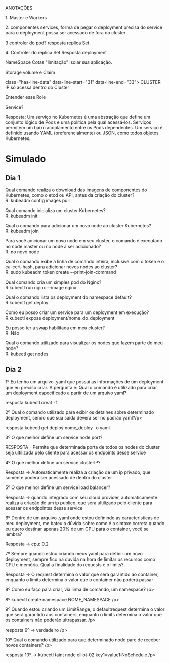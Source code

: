 <p class="has-line-data" data-line-start="31" data-line-end="33">ANOTAÇÕES<br>
<p class="has-line-data" data-line-start="31" data-line-end="33">1: Master e Workers <br>
<p class="has-line-data" data-line-start="31" data-line-end="33">2: componentes services, forma de pegar o deployment precisa do service para o deployment possa ser acessado de fora do cluster<br>
<p class="has-line-data" data-line-start="31" data-line-end="33"> 3 controler do pod? resposta replica Set.<br>
<p class="has-line-data" data-line-start="31" data-line-end="33"> 4: Controler do replica Set Resposta deployment<br>
<p class="has-line-data" data-line-start="31" data-line-end="33"> NameSpace Cotas "limitação" isolar sua aplicação.<br>
<p class="has-line-data" data-line-start="31" data-line-end="33"> Storage volume e Claim  <br>
<p class="has-line-data" data-line-start="31" data-line-end="33"> class="has-line-data" data-line-start="31" data-line-end="33"> CLUSTER IP só acessa dentro do Cluster<br>
<p class="has-line-data" data-line-start="31" data-line-end="33"> Entender esse Role<br>
<p class="has-line-data" data-line-start="31" data-line-end="33"> Service?<br>
<p class="has-line-data" data-line-start="31" data-line-end="33">Resposta: Um serviço no Kubernetes é uma abstração que define um conjunto lógico de Pods e uma política pela qual acessá-los. Serviços permitem um baixo acoplamento entre os Pods      dependentes. Um serviço é definido usando YAML (preferencialmente) ou JSON, como todos objetos Kubernetes.<br>


<h1 class="code-line" data-line-start=0 data-line-end=1 ><a id="Simulado_0"></a>Simulado</h1>
<h2 class="code-line" data-line-start=1 data-line-end=2 ><a id="Dia_1_1"></a>Dia 1</h2>
<p class="has-line-data" data-line-start="4" data-line-end="6">Qual comando realiza o download das imagens de componentes do Kubernetes, como o etcd ou API, antes da criação do cluster?<br>
R: kubeadm config images pull</p>
<p class="has-line-data" data-line-start="7" data-line-end="9">Qual comando inicializa um cluster Kubernetes?<br>
R: kubeadm init</p>
<p class="has-line-data" data-line-start="10" data-line-end="12">Qual o comando para adicionar um novo node ao cluster Kubernetes?<br>
R: kubeadm join</p>
<p class="has-line-data" data-line-start="13" data-line-end="15">Para você adicionar um novo node em seu cluster, o comando é executado no node master ou no node a ser adicionado?<br>
R: no novo node</p>
<p class="has-line-data" data-line-start="16" data-line-end="18">Qual o comando exibe a linha de comando inteira, inclusive com o token e o ca-cert-hash, para adicionar novos nodes ao cluster?<br>
R: sudo kubeadm token create --print-join-command</p>
<p class="has-line-data" data-line-start="19" data-line-end="21">Qual comando cria um simples pod do Nginx?<br>
R:kubectl run nginx --image nginx</p>
<p class="has-line-data" data-line-start="22" data-line-end="24">Qual o comando lista os deployment do namespace default?<br>
R:kubectl get deploy</p>
<p class="has-line-data" data-line-start="25" data-line-end="27">Como eu posso criar um service para um deployment em execução?<br>
R:kubectl expose deployment/nome_do_deployment</p>
<p class="has-line-data" data-line-start="28" data-line-end="30">Eu posso ter a swap habilitada em meu cluster?<br>
R: Não</p>
<p class="has-line-data" data-line-start="31" data-line-end="33">Qual o comando utilizado para visualizar os nodes que fazem parte do meu node?<br>
R: kubectl get nodes</p>


<h2 class="code-line" data-line-start=1 data-line-end=2 ><a id="Dia_1_1"></a>Dia 2</h2>
<p class="has-line-data" data-line-start="28" data-line-end="30">1º  Eu tenho um arquivo .yaml que possui as informações de um deployment que eu preciso criar. A pergunta é: Qual o comando é utilizado para criar um deployment especificado a partir de um arquivo yaml?<br>
<p class="has-line-data" data-line-start="28" data-line-end="30"> resposta kubectl creat -f<br>

 <p class="has-line-data" data-line-start="28" data-line-end="30">2º Qual o comando utilizado para exibir os detalhes sobre determinado deployment, sendo que sua saída deverá ser no padrão yaml?/p>
 <p class="has-line-data" data-line-start="28" data-line-end="30"> resposta kubectl get deploy nome_deploy -o yaml <br>
 <p class="has-line-data" data-line-start="28" data-line-end="30"> 3º O que melhor define um service node port?  <br> 
 <p class="has-line-data" data-line-start="28" data-line-end="30"> RESPOSTA - Permite que determinada porta de todos os nodes do cluster seja ultilizada pelo cliente para acessar os endpoints desse service<br>
 <p class="has-line-data" data-line-start="28" data-line-end="30"> 4º O que melhor define um service clusterIP?  <br>
 <p class="has-line-data" data-line-start="28" data-line-end="30"> Resposta -> Automaticamente realiza a criação de um ip privado, que somente poderá ser acessado de dentro do cluster <br>
<p class="has-line-data" data-line-start="28" data-line-end="30"> 5º O que melhor define um service load balancer?<br>
  <p class="has-line-data" data-line-start="28" data-line-end="30">Resposta -> quando integrado com seu cloud provider, automaticamente realiza a criação de um ip publico, que sera ultilizado pelo cliente para acessar os endpointss desse service <br>
<p class="has-line-data" data-line-start="28" data-line-end="30"> 6º Dentro de um arquivo .yaml onde estou definindo as caracteristicas de meu deployment, me bateu a dúvida sobre como é a sintaxe correta quando eu quero destinar apenas 20% de um CPU para o container, você se lembra?  <br>
<p class="has-line-data" data-line-start="28" data-line-end="30"> Resposta -> cpu: 0.2 <br>
<p class="has-line-data" data-line-start="28" data-line-end="30"> 7º Sempre quando estou criando meus yaml para definir um novo deployment, sempre fico na duvida na hora de limitar os recursos como CPU e memória. Qual a finalidade do requests e o limits?  <br>
<p class="has-line-data" data-line-start="28" data-line-end="30"> Resposta -> O request determina o valor que será garantido ao container, enquanto o limits determina o valor que o container não poderá passar  <br>

<p class="has-line-data" data-line-start="28" data-line-end="30"> 8º Como eu faço para criar, via linha de comando, um namespace?  /p> 
  <p class="has-line-data" data-line-start="28" data-line-end="30"> 8º kubectl create namespace NOME_NAMESPACE   /p> 
    
<p class="has-line-data" data-line-start="28" data-line-end="30"> 9º Quando estou criando um LimitRange, o defaultrequest determina o valor que será garantido aos containers, enquanto o limits determina o valor que os containers não poderão ultrapassar.   /p> 
  <p class="has-line-data" data-line-start="28" data-line-end="30"> resposta 9º -> verdadeiro    /p> 

<p class="has-line-data" data-line-start="28" data-line-end="30"> 10º Qual o comando utilizado para que determinado node pare de receber novos containers?   /p> 
  <p class="has-line-data" data-line-start="28" data-line-end="30"> resposta 10º -> kubectl taint node elliot-02 key1=value1:NoSchedule  /p> 
    
    

